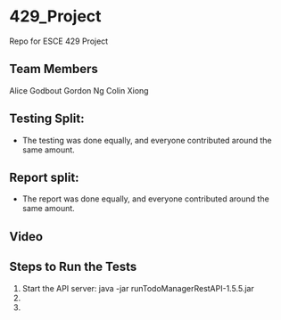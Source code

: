 # 429_Project
Repo for ESCE 429 Project

## Team Members
Alice Godbout
Gordon Ng
Colin Xiong

## Testing Split:
- The testing was done equally, and everyone contributed around the same amount.


## Report split:
- The report was done equally, and everyone contributed around the same amount.

## Video


## Steps to Run the Tests
1. Start the API server: java -jar runTodoManagerRestAPI-1.5.5.jar
2. 
3. 

